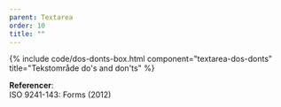```yaml
---
parent: Textarea
order: 10
title: ""
---
```


{% include code/dos-donts-box.html component="textarea-dos-donts" title="Tekstområde do's and don'ts" %}

**Referencer**:<br />
ISO 9241-143: Forms (2012)
